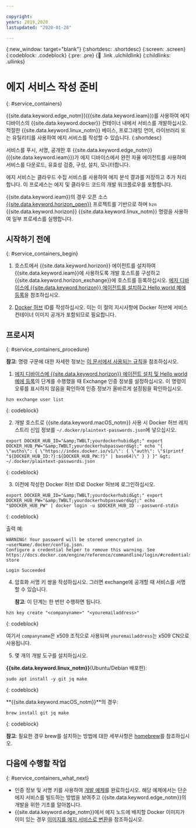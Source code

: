 ```yaml
---

copyright:
years: 2019,2020
lastupdated: "2020-01-28"

---
```


{:new_window: target="blank"}
{:shortdesc: .shortdesc}
{:screen: .screen}
{:codeblock: .codeblock}
{:pre: .pre}
{:child: .link .ulchildlink}
{:childlinks: .ullinks}

# 에지 서비스 작성 준비
{: #service_containers}

{{site.data.keyword.edge_notm}}({{site.data.keyword.ieam}})를 사용하여 에지 디바이스의 {{site.data.keyword.docker}} 컨테이너 내에서 서비스를 개발하십시오. 적절한 {{site.data.keyword.linux_notm}} 베이스, 프로그래밍 언어, 라이브러리 또는 유틸리티를 사용하여 에지 서비스를 작성할 수 있습니다.
{:shortdesc}

서비스를 푸시, 서명, 공개한 후 {{site.data.keyword.edge_notm}}({{site.data.keyword.ieam}})가 에지 디바이스에서 완전 자율 에이전트를 사용하여 서비스를 다운로드, 유효성 검증, 구성, 설치, 모니터합니다. 

에지 서비스는 클라우드 수집 서비스를 사용하여 에지 분석 결과를 저장하고 추가 처리합니다. 이 프로세스는 에지 및 클라우드 코드의 개발 워크플로우를 포함합니다.

{{site.data.keyword.ieam}}의 경우 오픈 소스 [{{site.data.keyword.horizon_open}}](https://github.com/open-horizon/) 프로젝트를 기반으로 하며 `hzn` {{site.data.keyword.horizon}} {{site.data.keyword.linux_notm}} 명령을 사용하여 일부 프로세스를 실행합니다.

## 시작하기 전에
{: #service_containers_begin}

1. 호스트에서 {{site.data.keyword.horizon}} 에이전트를 설치하여 {{site.data.keyword.ieam}}에 사용하도록 개발 호스트를 구성하고 {{site.data.keyword.horizon_exchange}}에 호스트를 등록하십시오. [에지 디바이스에 {{site.data.keyword.horizon}} 에이전트를 설치하고 Hello world 예에 등록](../installing/registration.md)을 참조하십시오.

2. [Docker 허브](https://hub.docker.com/) ID를 작성하십시오. 이는 이 절의 지시사항에 Docker 허브에 서비스 컨테이너 이미지 공개가 포함되므로 필요합니다.

## 프로시저
{: #service_containers_procedure}

**참고**: 명령 구문에 대한 자세한 정보는 [이 문서에서 사용되는 규칙](../getting_started/document_conventions.md)을 참조하십시오.

1. [에지 디바이스에 {{site.data.keyword.horizon}} 에이전트 설치 및 Hello world 예에 등록](../installing/registration.md)의 단계를 수행했을 때 Exchange 인증 정보를 설정하십시오. 이 명령이 오류를 표시하지 않음을 확인하여 인증 정보가 올바르게 설정됨을 확인하십시오.

  ```
  hzn exchange user list
  ```
  {: codeblock}

2. 개발 호스트로 {{site.data.keyword.macOS_notm}} 사용 시 Docker 허브 레지스트리 신임 정보를 `~/.docker/plaintext-passwords.json`에 넣으십시오.

  ```
  export DOCKER_HUB_ID="&amp;TWBLT;yourdockerhubid&gt;" export DOCKER_HUB_PW="&amp;TWBLT;yourdockerhubpassword&gt;" echo "{ \"auths\": { \"https://index.docker.io/v1/\": { \"auth\": \"$(printf "${DOCKER_HUB_ID:?}:${DOCKER_HUB_PW:?}" | base64)\" } } }" &gt; ~/.docker/plaintext-passwords.json

  ```
  {: codeblock}

3. 이전에 작성한 Docker 허브 ID로 Docker 허브에 로그인하십시오.

  ```
  export DOCKER_HUB_ID="&amp;TWBLT;yourdockerhubid&gt;" export DOCKER_HUB_PW="&amp;TWBLT;yourdockerhubpassword&gt;" echo "$DOCKER_HUB_PW" | docker login -u $DOCKER_HUB_ID --password-stdin
  ```
  {: codeblock}

  출력 예:
  ```
  WARNING! Your password will be stored unencrypted in ~userName/.docker/config.json.
  Configure a credential helper to remove this warning. See https://docs.docker.com/engine/reference/commandline/login/#credentials-store

  Login Succeeded
  ```

4. 암호화 서명 키 쌍을 작성하십시오. 그러면 exchange에 공개할 때 서비스를 서명할 수 있습니다. 

   **참고**: 이 단계는 한 번만 수행하면 됩니다.

  ```
  hzn key create "<companyname>" "<youremailaddress>"
  ```
  {: codeblock}
  
  여기서 `companyname`은 x509 조직으로 사용되며 `youremailaddress`는 x509 CN으로 사용됩니다.

5. 몇 개의 개발 도구를 설치하십시오.

  **{{site.data.keyword.linux_notm}}**(Ubuntu/Debian 배포판):

  ```
  sudo apt install -y git jq make
  ```
  {: codeblock}

  **{{site.data.keyword.macOS_notm}}**의 경우:

  ```
  brew install git jq make
  ```
  {: codeblock}
  
  **참고**: 필요한 경우 brew를 설치하는 방법에 대한 세부사항은 [homebrew](https://brew.sh/)를 참조하십시오.

## 다음에 수행할 작업
{: #service_containers_what_next}

* 인증 정보 및 서명 키를 사용하여 [개발 예제](../OH/docs/developing/developing.md)를 완료하십시오. 해당 예제에서는 단순 에지 서비스를 빌드하는 방법을 보여주고 {{site.data.keyword.edge_notm}}의 개발을 위한 기초를 알아봅니다.
* {{site.data.keyword.edge_notm}}에서 에지 노드에 배치할 Docker 이미지가 이미 있는 경우 [이미지를 에지 서비스로 변환](transform_image.md)을 참조하십시오.
